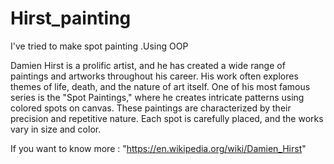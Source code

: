 # Hirst_painting

I've tried to make spot painting .Using OOP 


Damien Hirst is a prolific artist, and he has created a wide range of paintings and artworks throughout his career. His work often explores themes of life, death, and the nature of art itself.
One of his most famous series is the "Spot Paintings," where he creates intricate patterns using colored spots on canvas. These paintings are characterized by their precision and repetitive nature.
Each spot is carefully placed, and the works vary in size and color.


If you want to know more : "https://en.wikipedia.org/wiki/Damien_Hirst"

